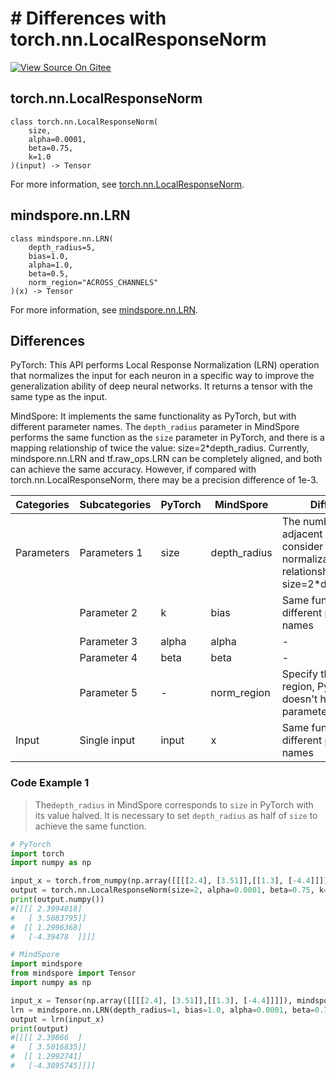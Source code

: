 # # Differences with torch.nn.LocalResponseNorm

[![View Source On Gitee](https://mindspore-website.obs.cn-north-4.myhuaweicloud.com/website-images/r2.4.1/resource/_static/logo_source_en.svg)](https://gitee.com/mindspore/docs/blob/r2.4.1/docs/mindspore/source_en/note/api_mapping/pytorch_diff/LRN.md)

## torch.nn.LocalResponseNorm

```text
class torch.nn.LocalResponseNorm(
    size,
    alpha=0.0001,
    beta=0.75,
    k=1.0
)(input) -> Tensor
```

For more information, see [torch.nn.LocalResponseNorm](https://pytorch.org/docs/1.8.1/generated/torch.nn.LocalResponseNorm.html).

## mindspore.nn.LRN

```text
class mindspore.nn.LRN(
    depth_radius=5,
    bias=1.0,
    alpha=1.0,
    beta=0.5,
    norm_region="ACROSS_CHANNELS"
)(x) -> Tensor
```

For more information, see [mindspore.nn.LRN](https://www.mindspore.cn/docs/en/r2.4.1/api_python/nn/mindspore.nn.LRN.html).

## Differences

PyTorch: This API performs Local Response Normalization (LRN) operation that normalizes the input for each neuron in a specific way to improve the generalization ability of deep neural networks. It returns a tensor with the same type as the input.

MindSpore: It implements the same functionality as PyTorch, but with different parameter names. The `depth_radius` parameter in MindSpore performs the same function as the `size` parameter in PyTorch, and there is a mapping relationship of twice the value: size=2*depth_radius. Currently, mindspore.nn.LRN and tf.raw_ops.LRN can be completely aligned, and both can achieve the same accuracy. However, if compared with torch.nn.LocalResponseNorm, there may be a precision difference of 1e-3.

| Categories | Subcategories |PyTorch | MindSpore | Difference |
| --- | --- | --- | --- |---|
|Parameters | Parameters 1 | size       | depth_radius         | The number of adjacent neurons to consider for normalization,mapping relationship: size=2*depth_radius|
| | Parameter 2 | k       | bias         | Same function, different parameter names      |
| | Parameter 3 | alpha       | alpha         | - |
| | Parameter 4 | beta       | beta         | - |
| | Parameter 5 | -       | norm_region         | Specify the norm region, PyTorch doesn't have this parameter |
| Input | Single input | input  | x | Same function, different parameter names |

### Code Example 1

> The`depth_radius` in MindSpore corresponds to `size` in PyTorch with its value halved. It is necessary to set `depth_radius` as half of `size` to achieve the same function.

```python
# PyTorch
import torch
import numpy as np

input_x = torch.from_numpy(np.array([[[[2.4], [3.51]],[[1.3], [-4.4]]]], dtype=np.float32))
output = torch.nn.LocalResponseNorm(size=2, alpha=0.0001, beta=0.75, k=1.0)(input_x)
print(output.numpy())
#[[[[ 2.3994818]
#   [ 3.5083795]]
#  [[ 1.2996368]
#   [-4.39478  ]]]]

# MindSpore
import mindspore
from mindspore import Tensor
import numpy as np

input_x = Tensor(np.array([[[[2.4], [3.51]],[[1.3], [-4.4]]]]), mindspore.float32)
lrn = mindspore.nn.LRN(depth_radius=1, bias=1.0, alpha=0.0001, beta=0.75)
output = lrn(input_x)
print(output)
#[[[[ 2.39866  ]
#   [ 3.5016835]]
#  [[ 1.2992741]
#   [-4.3895745]]]]
```
